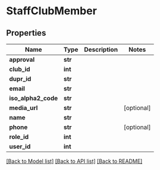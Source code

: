 # StaffClubMember

## Properties
Name | Type | Description | Notes
------------ | ------------- | ------------- | -------------
**approval** | **str** |  | 
**club_id** | **int** |  | 
**dupr_id** | **str** |  | 
**email** | **str** |  | 
**iso_alpha2_code** | **str** |  | 
**media_url** | **str** |  | [optional] 
**name** | **str** |  | 
**phone** | **str** |  | [optional] 
**role_id** | **int** |  | 
**user_id** | **int** |  | 

[[Back to Model list]](../README.md#documentation-for-models) [[Back to API list]](../README.md#documentation-for-api-endpoints) [[Back to README]](../README.md)

